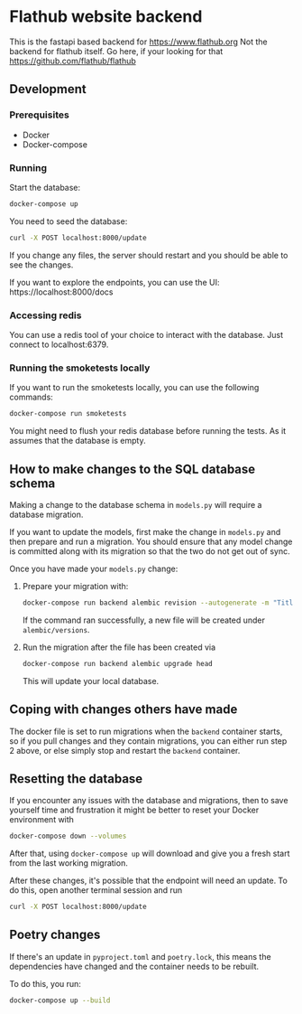 # Flathub website backend

This is the fastapi based backend for https://www.flathub.org
Not the backend for flathub itself. Go here, if your looking for that https://github.com/flathub/flathub

## Development

### Prerequisites

- Docker
- Docker-compose

### Running
Start the database:
```bash
docker-compose up
```

You need to seed the database:
```bash
curl -X POST localhost:8000/update
```

If you change any files, the server should restart and you should be able to see the changes.

If you want to explore the endpoints, you can use the UI:
https://localhost:8000/docs


### Accessing redis
You can use a redis tool of your choice to interact with the database.
Just connect to localhost:6379.

### Running the smoketests locally
If you want to run the smoketests locally, you can use the following commands:
```bash
docker-compose run smoketests
```
You might need to flush your redis database before running the tests. As it assumes that the database is empty.

## How to make changes to the SQL database schema

Making a change to the database schema in `models.py` will require a database migration.

If you want to update the models, first make the change in `models.py` and then
prepare and run a migration.  You should ensure that any model change is committed
along with its migration so that the two do not get out of sync.

Once you have made your `models.py` change:

1. Prepare your migration with:
   ```bash
   docker-compose run backend alembic revision --autogenerate -m "Title of migration"
   ``` 
   If the command ran successfully, a new file will be created under `alembic/versions`.

2. Run the migration after the file has been created via
   ```bash
   docker-compose run backend alembic upgrade head
   ```
   This will update your local database.

## Coping with changes others have made

The docker file is set to run migrations when the `backend` container starts, so if you
pull changes and they contain migrations, you can either run step 2 above, or else
simply stop and restart the `backend` container.

## Resetting the database

If you encounter any issues with the database and migrations, then to save yourself time and frustration it might be better to reset your Docker environment with
```bash
docker-compose down --volumes
```

After that, using `docker-compose up` will download and give you a fresh start from the last working migration.

After these changes, it's possible that the endpoint will need an update. To do this, open another terminal session and run
```bash
curl -X POST localhost:8000/update
```

## Poetry changes

If there's an update in `pyproject.toml` and `poetry.lock`, this means the dependencies have changed and the container needs to be rebuilt.

To do this, you run:
```bash
docker-compose up --build
```
